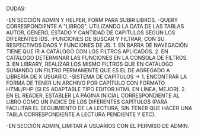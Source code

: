 DUDAS:

-EN SECCIÓN ADMIN Y HELPER, FORM PARA SUBIR LIBROS.
-QUERY CORRESPONDIENTE A "LIBROS", UTILIZANDO LA DATA DE LAS TABLAS AUTOR, GENERO, ESTADO
 Y CANTIDAD DE CAPITULOS SEGÚN LOS DIFERENTES IDS.
-FUNCIONES DE BUSCAR Y FILTRAR, CON SU RESPECTIVOS DAOS Y FUNCIONES DE JS.
		1. EN BARRA DE NAVEGACIÓN TIENE QUE IR A CATÁLOGO CON LOS FILTROS APLICADOS.
		2. EN CATÁLOGO DETERMINAR LAS FUNCIONES EN LA CONSOLA DE FILTROS.
		3. EN LIBRARY, REALIZAR LOS MISMO FILTROS QUE EN CATÁLOGO SUMANDO UN FILTRO PERMANENTE QUE ES
EL DE AGREGADO A LIBRERÍA DE X USUARIO.
-SISTEMA DE CAPÍTULOS -> 1. ENCONTRAR LA FORMA DE TENER UN ARCHIVO POR CAPÍTULO CON FORMATO HTML/PHP (SI ES ADAPTABLE
TIPO EDITOR HTML EN LÍNEA, MEJOR).
2. EN EL READER, ESTABLER LA PÁGINA INICIAL CORRESPONDIENTE AL LIBRO COMO UN ÍNDICE DE LOS DIFERENTES CAPÍTULOS (PARA
FACILITAR EL SEGUIMIENTO DE LA LECTURA, SIN TENER QUE HACER UNA TABLA CORRESPONDIENTE A LECTURA PENDIENTE Y ETC).

-EN SECCIÓN ADMIN, LIMITAR A USUARIOS CON EL PERMISO DE ADMIN.
